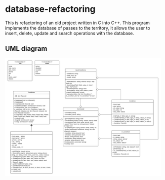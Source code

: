 # database-refactoring
This is refactoring of an old project written in C into C++. This program implements the database of passes to the territory, it allows the user to insert, delete, update and search operations with the database.

## UML diagram
![uml diagram](https://github.com/Sokolova-Anna/database-refactoring/blob/main/UML_database.jpeg?raw=true)
